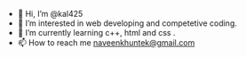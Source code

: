 - 👋 Hi, I’m @kal425
- 👀 I’m interested in web developing and competetive coding.
- 🌱 I’m currently learning c++, html and css .
- 📫 How to reach me naveenkhuntek@gmail.com 

<!---
kal425/kal425 is a ✨ special ✨ repository because its `README.md` (this file) appears on your GitHub profile.
You can click the Preview link to take a look at your changes.
--->
